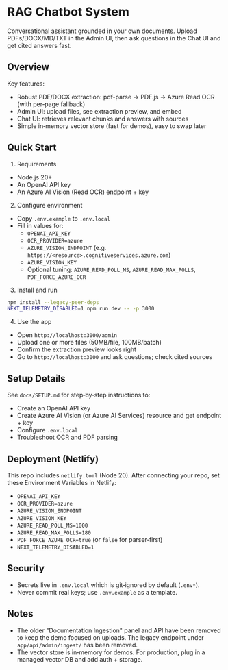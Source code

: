 # RAG Chatbot System

Conversational assistant grounded in your own documents. Upload PDFs/DOCX/MD/TXT in the Admin UI, then ask questions in the Chat UI and get cited answers fast.

## Overview

Key features:

- Robust PDF/DOCX extraction: pdf-parse → PDF.js → Azure Read OCR (with per‑page fallback)
- Admin UI: upload files, see extraction preview, and embed
- Chat UI: retrieves relevant chunks and answers with sources
- Simple in‑memory vector store (fast for demos), easy to swap later

## Quick Start

1) Requirements

- Node.js 20+
- An OpenAI API key
- An Azure AI Vision (Read OCR) endpoint + key

2) Configure environment

- Copy `.env.example` to `.env.local`
- Fill in values for:
  - `OPENAI_API_KEY`
  - `OCR_PROVIDER=azure`
  - `AZURE_VISION_ENDPOINT` (e.g. `https://<resource>.cognitiveservices.azure.com`)
  - `AZURE_VISION_KEY`
  - Optional tuning: `AZURE_READ_POLL_MS`, `AZURE_READ_MAX_POLLS`, `PDF_FORCE_AZURE_OCR`

3) Install and run

```bash
npm install --legacy-peer-deps
NEXT_TELEMETRY_DISABLED=1 npm run dev -- -p 3000
```

4) Use the app

- Open `http://localhost:3000/admin`
- Upload one or more files (50MB/file, 100MB/batch)
- Confirm the extraction preview looks right
- Go to `http://localhost:3000` and ask questions; check cited sources

## Setup Details

See `docs/SETUP.md` for step‑by‑step instructions to:

- Create an OpenAI API key
- Create Azure AI Vision (or Azure AI Services) resource and get endpoint + key
- Configure `.env.local`
- Troubleshoot OCR and PDF parsing

## Deployment (Netlify)

This repo includes `netlify.toml` (Node 20). After connecting your repo, set these Environment Variables in Netlify:

- `OPENAI_API_KEY`
- `OCR_PROVIDER=azure`
- `AZURE_VISION_ENDPOINT`
- `AZURE_VISION_KEY`
- `AZURE_READ_POLL_MS=1000`
- `AZURE_READ_MAX_POLLS=180`
- `PDF_FORCE_AZURE_OCR=true` (or `false` for parser‑first)
- `NEXT_TELEMETRY_DISABLED=1`

## Security

- Secrets live in `.env.local` which is git‑ignored by default (`.env*`).
- Never commit real keys; use `.env.example` as a template.

## Notes

- The older "Documentation Ingestion" panel and API have been removed to keep the demo focused on uploads. The legacy endpoint under `app/api/admin/ingest/` has been removed.
- The vector store is in‑memory for demos. For production, plug in a managed vector DB and add auth + storage.
